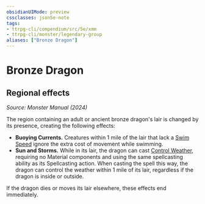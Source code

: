 ```yaml
---
obsidianUIMode: preview
cssclasses: json5e-note
tags:
- ttrpg-cli/compendium/src/5e/xmm
- ttrpg-cli/monster/legendary-group
aliases: ["Bronze Dragon"]
---
```

# Bronze Dragon

## Regional effects
_Source: Monster Manual (2024)_

The region containing an adult or ancient bronze dragon's lair is changed by its presence, creating the following effects:

- **Buoying Currents.** Creatures within 1 mile of the lair that lack a [Swim Speed](3-Mechanics/CLI/rules/variant-rules/swim-speed-xphb.md) ignore the extra cost of movement while swimming.  
- **Sun and Storms.** While in its lair, the dragon can cast [Control Weather](3-Mechanics/CLI/spells/control-weather-xphb.md), requiring no Material components and using the same spellcasting ability as its Spellcasting action. When casting the spell this way, the dragon can control the weather within 1 mile of its lair, regardless if the dragon is inside or outside.  

If the dragon dies or moves its lair elsewhere, these effects end immediately.